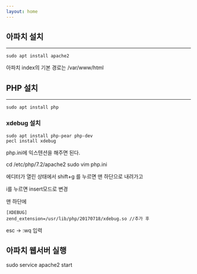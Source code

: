 ```yaml
---
layout: home
---
```


## 아파치 설치
---

```
sudo apt install apache2
```

아파치 index의 기본 경로는 /var/www/html

## PHP 설치
---

```
sudo apt install php
```

### xdebug  설치

```console
sudo apt install php-pear php-dev
pecl install xdebug
```

php.ini에 익스텐션을 해주면 된다.

cd /etc/php/7.2/apache2
sudo vim php.ini

에디터가 열린 상태에서 shift+g 를 누르면 맨 하단으로 내려가고

i를 누르면 insert모드로 변경

맨 하단에

```
[XDEBUG]
zend_extension=/usr/lib/php/20170718/xdebug.so //추가 후
```
esc -> :wq 입력

## 아파치 웹서버 실행

sudo service apache2 start